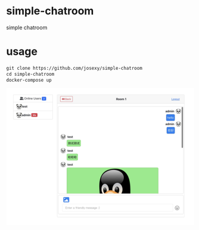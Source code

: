 # simple-chatroom
simple chatroom

# usage
```
git clone https://github.com/josexy/simple-chatroom
cd simple-chatroom
docker-compose up
```
![](screenshots/1.jpg)